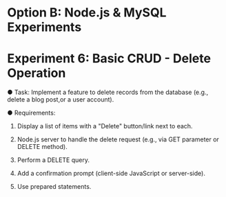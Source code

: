 # Option B: Node.js & MySQL Experiments

# Experiment 6: Basic CRUD - Delete Operation

● Task: Implement a feature to delete records from the database (e.g., delete a blog post,or a user account).

● Requirements:

1. Display a list of items with a "Delete" button/link next to each.

2. Node.js server to handle the delete request (e.g., via GET parameter or DELETE method).

3. Perform a DELETE query.

4. Add a confirmation prompt (client-side JavaScript or server-side).

5. Use prepared statements.
